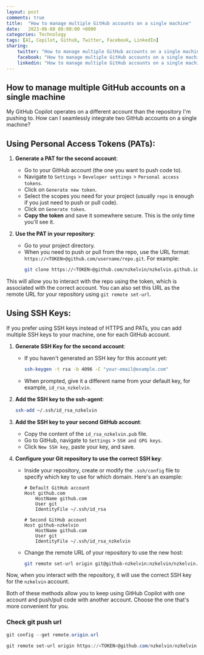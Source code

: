 ```yaml
---
layout: post
comments: true
title:  "How to manage multiple GitHub accounts on a single machine"
date:   2023-06-08 08:00:00 +0800
categories: Technology
tags: [AI, Copilot, Github, Twitter, Facebook, LinkedIn]
sharing:
    twitter: "How to manage multiple GitHub accounts on a single machine"
    facebook: "How to manage multiple GitHub accounts on a single machine"
    linkedin: "How to manage multiple GitHub accounts on a single machine"
---
```


## How to manage multiple GitHub accounts on a single machine
My GitHub Copilot operates on a different account than the repository I'm pushing to. How can I seamlessly integrate two GitHub accounts on a single machine?

## Using Personal Access Tokens (PATs):

1. **Generate a PAT for the second account**:
   - Go to your GitHub account (the one you want to push code to).
   - Navigate to `Settings` > `Developer settings` > `Personal access tokens`.
   - Click on `Generate new token`.
   - Select the scopes you need for your project (usually `repo` is enough if you just need to push or pull code).
   - Click on `Generate token`.
   - **Copy the token** and save it somewhere secure. This is the only time you'll see it.

2. **Use the PAT in your repository**:
   - Go to your project directory.
   - When you need to push or pull from the repo, use the URL format: `https://<TOKEN>@github.com/username/repo.git`. For example:
     ```bash
     git clone https://<TOKEN>@github.com/nzkelvin/nzkelvin.github.io.git
     ```

This will allow you to interact with the repo using the token, which is associated with the correct account. You can also set this URL as the remote URL for your repository using `git remote set-url`.

## Using SSH Keys:

If you prefer using SSH keys instead of HTTPS and PATs, you can add multiple SSH keys to your machine, one for each GitHub account.

1. **Generate SSH Key for the second account**:
   - If you haven't generated an SSH key for this account yet:
     ```bash
     ssh-keygen -t rsa -b 4096 -C "your-email@example.com"
     ```
   - When prompted, give it a different name from your default key, for example, `id_rsa_nzkelvin`.

2. **Add the SSH key to the ssh-agent**:
   ```bash
   ssh-add ~/.ssh/id_rsa_nzkelvin
   ```

3. **Add the SSH key to your second GitHub account**:
   - Copy the content of the `id_rsa_nzkelvin.pub` file.
   - Go to GitHub, navigate to `Settings` > `SSH and GPG keys`.
   - Click `New SSH key`, paste your key, and save.

4. **Configure your Git repository to use the correct SSH key**:
   - Inside your repository, create or modify the `.ssh/config` file to specify which key to use for which domain. Here's an example:
     ```
     # Default GitHub account
     Host github.com
         HostName github.com
         User git
         IdentityFile ~/.ssh/id_rsa

     # Second GitHub account
     Host github-nzkelvin
         HostName github.com
         User git
         IdentityFile ~/.ssh/id_rsa_nzkelvin
     ```

   - Change the remote URL of your repository to use the new host:
     ```bash
     git remote set-url origin git@github-nzkelvin:nzkelvin/nzkelvin.github.io.git
     ```

Now, when you interact with the repository, it will use the correct SSH key for the `nzkelvin` account.

Both of these methods allow you to keep using GitHub Copilot with one account and push/pull code with another account. Choose the one that's more convenient for you.

### Check git push url
```PowerShell
git config --get remote.origin.url

git remote set-url origin https://<TOKEN>@github.com/nzkelvin/nzkelvin.github.io.git
```


